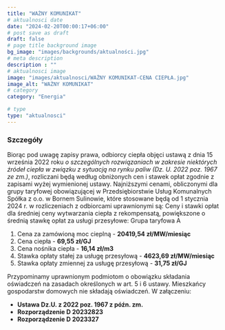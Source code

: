 ```yaml
---
title: "WAŻNY KOMUNIKAT"
# aktualnosci date
date: "2024-02-20T00:00:17+06:00"
# post save as draft
draft: false
# page title background image
bg_image: "images/backgrounds/aktualności.jpg"
# meta description
description : ""
# aktualnosci image
image: "images/aktualnosci/WAŻNY KOMUNIKAT-CENA CIEPŁA.jpg"
image_alt: "WAŻNY KOMUNIKAT"
# category
category: "Energia"

# type
type: "aktualnosci"
---
```


### Szczegóły

Biorąc pod uwagę zapisy prawa, odbiorcy ciepła objęci ustawą z dnia 15 września 2022 roku *o szczególnych rozwiązaniach w zakresie niektórych źródeł ciepła w związku z sytuacją na rynku paliw (Dz. U. 2022 poz. 1967 ze zm.)*, rozliczani będą według obniżonych cen i stawek opłat zgodnie z zapisami wyżej wymienionej ustawy.
Najniższymi cenami, obliczonymi dla grupy taryfowej obowiązującej w Przedsiębiorstwie Usług Komunalnych Spółka z o.o. w Bornem Sulinowie, które stosowane będą od 1 stycznia 2024 r. w rozliczeniach z odbiorcami uprawnionymi są:
Ceny i stawki opłat dla średniej ceny wytwarzania ciepła z rekompensatą, powiększone o średnią stawkę opłat za usługi przesyłowe:
Grupa taryfowa A
1. Cena za zamówioną moc cieplną - **20419,54 zł/MW/miesiąc**
2. Cena ciepła - **69,55 zł/GJ**
3. Cena nośnika ciepła - **16,14 zł/m3**
4. Stawka opłaty stałej za usługę przesyłową - **4623,69 zł/MW/miesiąc**
5. Stawka opłaty zmiennej za usługę przesyłową - **31,75 zł/GJ**
 
Przypominamy uprawnionym podmiotom o obowiązku składania oświadczeń na zasadach określonych w art. 5 i 6 ustawy. Mieszkańcy gospodarstw domowych nie składają oświadczeń.
W załączeniu:
- **Ustawa Dz.U. z 2022 poz. 1967 z późn. zm.**
- **Rozporządzenie D 20232823**
- **Rozporządzenie D 2023327**
